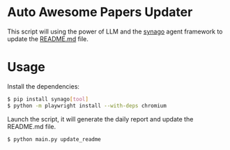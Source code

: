 # Auto Awesome Papers Updater

This script will using the power of LLM and the [synago](https://github.com/aristoteleo/synago) agent framework to update the [README.md](../README.md) file.


# Usage

Install the dependencies:

```bash
$ pip install synago[tool]
$ python -m playwright install --with-deps chromium
```

Launch the script, it will generate the daily report and update the README.md file.

```bash
$ python main.py update_readme
```

